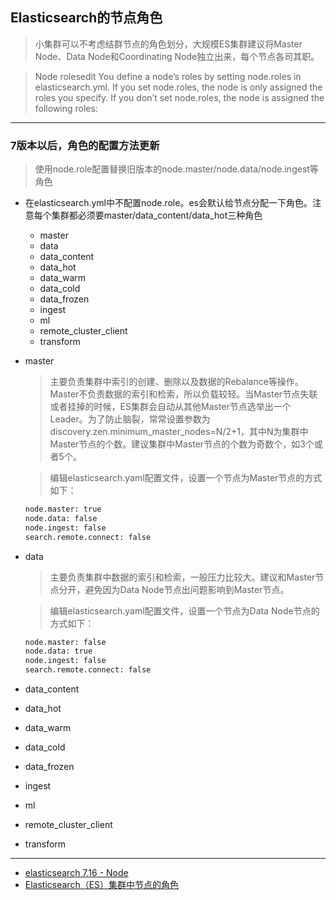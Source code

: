 ## Elasticsearch的节点角色
> 小集群可以不考虑结群节点的角色划分，大规模ES集群建议将Master Node、Data Node和Coordinating Node独立出来，每个节点各司其职。

> Node rolesedit You define a node’s roles by setting node.roles in elasticsearch.yml. If you set node.roles, the node is only assigned the roles you specify. If you don’t set node.roles, the node is assigned the following roles:
---
### 7版本以后，角色的配置方法更新
> 使用node.role配置替换旧版本的node.master/node.data/node.ingest等角色
  - 在elasticsearch.yml中不配置node.role。es会默认给节点分配一下角色。注意每个集群都必须要master/data_content/data_hot三种角色
    - master
    - data
    - data_content
    - data_hot
    - data_warm
    - data_cold
    - data_frozen
    - ingest
    - ml
    - remote_cluster_client
    - transform
- master
  > 主要负责集群中索引的创建、删除以及数据的Rebalance等操作。Master不负责数据的索引和检索，所以负载较轻。当Master节点失联或者挂掉的时候，ES集群会自动从其他Master节点选举出一个Leader。为了防止脑裂，常常设置参数为discovery.zen.minimum_master_nodes=N/2+1，其中N为集群中Master节点的个数。建议集群中Master节点的个数为奇数个，如3个或者5个。

  > 编辑elasticsearch.yaml配置文件，设置一个节点为Master节点的方式如下：
    ```bash
    node.master: true
    node.data: false 
    node.ingest: false 
    search.remote.connect: false
    ```
- data
  > 主要负责集群中数据的索引和检索，一般压力比较大。建议和Master节点分开，避免因为Data Node节点出问题影响到Master节点。

  > 编辑elasticsearch.yaml配置文件，设置一个节点为Data Node节点的方式如下：
    ```bash
    node.master: false
    node.data: true
    node.ingest: false
    search.remote.connect: false
    ```
- data_content
- data_hot
- data_warm
- data_cold
- data_frozen
- ingest
- ml
- remote_cluster_client
- transform
---
- [elasticsearch 7.16 - Node](https://www.elastic.co/guide/en/elasticsearch/reference/current/modules-node.html)
- [Elasticsearch（ES）集群中节点的角色](https://www.jianshu.com/p/7c4818dda91a)